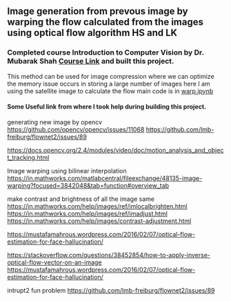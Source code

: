 ## Image generation from prevous image by warping the flow calculated from the images using optical flow algorithm HS and LK

### Completed course Introduction to Computer Vision by  Dr. Mubarak Shah <a href="https://www.youtube.com/playlist?list=PLd3hlSJsX_Imk_BPmB_H3AQjFKZS9XgZm">Course Link</a> and built this project.
This method can be used for image compression where we can optimize the memory issue occurs in storing a large number of images
here I am using the satellite image to calculate the flow  main code is in   <a href="https://github.com/amritanjali123/Image_generation_form_prevous_image_optical_flow/blob/master/wrap.ipynb">warp.ipynb</a>


#### Some Useful link from where I took help during building this project.
generating new image by opencv
https://github.com/opencv/opencv/issues/11068
https://github.com/lmb-freiburg/flownet2/issues/89

https://docs.opencv.org/2.4/modules/video/doc/motion_analysis_and_object_tracking.html

Image warping using bilinear interpolation
https://in.mathworks.com/matlabcentral/fileexchange/48135-image-warping?focused=3842048&tab=function#overview_tab


make contrast and brightness of all the image same
https://in.mathworks.com/help/images/ref/imlocalbrighten.html
https://in.mathworks.com/help/images/ref/imadjust.html
https://in.mathworks.com/help/images/contrast-adjustment.html

https://mustafamahrous.wordpress.com/2016/02/07/optical-flow-estimation-for-face-hallucination/

https://stackoverflow.com/questions/38452854/how-to-apply-inverse-optical-flow-vector-on-an-image
https://mustafamahrous.wordpress.com/2016/02/07/optical-flow-estimation-for-face-hallucination/

intrupt2 fun problem
https://github.com/lmb-freiburg/flownet2/issues/89
